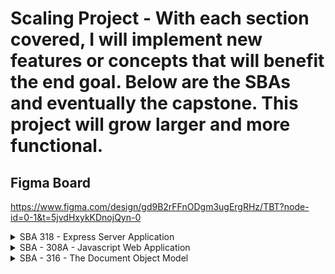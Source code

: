 # Scaling Project - With each section covered, I will implement new features or concepts that will benefit the end goal. Below are the SBAs and eventually the capstone. This project will grow larger and more functional.

## Figma Board

https://www.figma.com/design/gd9B2rFFnODgm3ugErgRHz/TBT?node-id=0-1&t=5jvdHxykKDnojQyn-0

<details><summary>SBA 318 - Express Server Application</summary>

## Create and use at least two pieces of custom middleware.

server.js contains multiple middleware functions.

## Create and use error-handling middleware.

added global error handling Middleware to server.js

## Use at least three different data categories (e.g., users, posts, or comments).

there are three data categories in the data folder - calendar data that describes events on a particular date. Todo data that describes new, pending, or completed task. Users that describes the users within the community.

## Utilize reasonable data structuring practices.

Created Error handling, separation of concerns, and have a consistent data model.

## Create GET routes for all data that should be exposed to the client.

GET routes have been created for Todos, Users, and Calendar.

## Create POST routes for data, as appropriate. At least one data category should allow for client creation via a POST request.

Inside of each of the Calendar, Todos, and Users route files. You will find the POST method and inside the Controller files are the functions for each POST request.

## Create PATCH or PUT routes for data, as appropriate. At least one data category should allow for client manipulation via a PATCH or PUT request.

Inside of each of the Calendar, Todos, and Users route files. You will find the PATCH method and inside the Controller files are the functions for each PATCH request.

## Create DELETE routes for data, as appropriate. At least one data category should allow for client deletion via a DELETE request.

Inside of each of the Calendar, Todos, and Users route files. You will find the DELETE method and inside the Controller files are the functions for each DELETE request.

## Include query parameters for data filtering, where appropriate. At least one data category should allow for additional filtering through the use of query parameters. Note: DO NOT use API keys; this makes it more difficult for instructors to grade finished projects efficiently.

Todo parameters - completed = boolean, category
Calendar parameters - date, title
Users parameters - email, username

## Utilize route parameters, where appropriate.

Each route has the proper route parameters to get, update, delete a single document.

## Adhere to the guiding principles of REST.

I used the main HTTP methods, proper endpoints, uniform interface, not storing state anywhere.

## Create and render at least one view using a view template and template engine. This can be a custom template engine or a third-party engine. If you are stuck on how to approach this, think about ways you could render the current state of your API's data for easy viewing.

Used the ejs view engine to render a form with text input field and a submit button

## Use simple CSS to style the rendered views. Note: This is not a test of design; it is a test of serving static files using Express. The CSS can be very simple.

## Include a form within a rendered view that allows for interaction with your RESTful API.

## Utilize reasonable code organization practices.

Refactored code for separation of concerns.

</details>

<details><summary>SBA - 308A - Javascript Web Application</summary>

## Use the fetch API or Axios to communicate with an external web API. Use the data provided by this API to populate your application’s content and features.

todos.js contains a communication with an external API using AXIOS.

## Create user interaction with the API through a search feature, paginated gallery, or similar. This feature should use GET requests to retrieve associated data.

\*\*\*Struggle with getting search feature working. Paused to retry later. Properly updated in console. Dom has frozen and not updating. Will conduct further research on solution. Functions on todo.js

## Enable user manipulation of data within the API through the use of POST, PUT, or PATCH requests. Ensure your chosen API supports this feature before beginning.

todo.js there is a post request to add a todo to the top of the todo list.

## Make use of Promises and async/await syntax as appropriate.

todos.js contains an async function that awaits the results from the ToDo API.

## Organize your JavaScript code into at least three (3) different module files, and import functions and data across files as necessary.

My current structure includes the main index.js file along with a todo.js file that handles retrieving the list of task. There is also a link to the calendar.js file which will be used to populate the calendar.

## Ensure the program runs as expected, without any undesired behavior caused by misunderstanding of the JavaScript event loop (such as race conditions, API calls being handled out of order, etc.).

## Create an engaging user experience through the use of HTML and CSS.

## Ensure that the program runs without errors (comment out things that do not work, and explain your blockers - you can still receive partial credit).

</details>

<details>
<summary>SBA - 316 - The Document Object Model</summary>

## Cache at least one element using selectElementById.

index.js has todoTask using getElementById

## Cache at least one element using querySelector or querySelectorAll.

index.js has todoItmes using querySelectorAll

## Use the parent-child-sibling relationship to navigate between elements at least once (firstChild, lastChild, parentNode, nextElementSibling, etc.).

index.js contains - todoTask.firstChild.nextSibling.textContent = "Go over Budget";

## Iterate over a collection of elements to accomplish some task.

todo.js contains a populateTask function that iterates over the list of task and puts out a task with the HTML structure for the TODO list.

## Create at least one element using createElement.

todo.js in the populateTask function there is a for loop with multiple elements being created using createElement.

## Use appendChild and/or prepend to add new elements to the DOM.

todo.js in the populateTask function there is a for loop with multiple elements being appended using appendChild.

## Use the DocumentFragment interface or HTML templating with the cloneNode method to create templated content.

index.js contains cloneNode for fav buttons.

## Modify the HTML or text content of at least one element in response to user interaction using innerHTML, innerText, or textContent.

todo.js created an addTask() function that adds a new todo to the top of the todo list.

## Modify the style and/or CSS classes of an element in response to user interactions using the style or classList properties.

todo.js created an addTask() function that adds a new todo, after submit is clicked the style of the form - myForm is set to "display = "none""

## Modify at least one attribute of an element in response to user interaction.

todo.js when adding a task, the user creates a task with an anchor that uses "taskAnchor.setAttribute("href", "");"

## Register at least two different event listeners and create the associated event handler functions.

index.js contains multiple eventlisteners as well as the functions that accompany those listeners.

openBtn.addEventListener("click", () => {
openForm();
});
closeBtn.addEventListener("click", () => {
closeForm();
});

addTaskForm.addEventListener("submit", addTask);

function openForm() {
document.getElementById("myForm").style.display = "block";
}

function closeForm() {
document.getElementById("myForm").style.display = "none";
}

The addTask function is apart of the todo.js file

## Use at least two Browser Object Model (BOM) properties or methods.

index.js containes multiple BOM properties window.document.getElementById to retrieve elements as well as window.navigator.language to display users language.

## Include at least one form and/or input with HTML attribute validation.

index.html has a form to add a task that has the required attribute.

## Include at least one form and/or input with DOM event-based validation. (This can be the same form or input as the one above, but should include event-based validation in addition to the HTML attribute validation.)

Added event based validation to todo.js addTask function. Category must contain more than one character and title must contain more than 5 characters.

## Ensure that the program runs without errors (comment out things that do not work, and explain your blockers - you can still receive partial credit).

Everything has been checked to be running.

</details>
